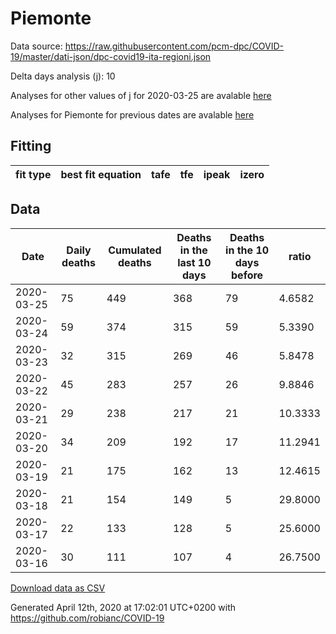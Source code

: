 # Piemonte

Data source: https://raw.githubusercontent.com/pcm-dpc/COVID-19/master/dati-json/dpc-covid19-ita-regioni.json

Delta days analysis (j): 10

Analyses for other values of j for 2020-03-25 are avalable [here](../2020-03-25/README.md)

Analyses for Piemonte for previous dates are avalable [here](../README.md)

## Fitting 
|fit type|best fit equation|tafe|tfe|ipeak|izero|
|-------|-----|--------|------|---|---|

## Data
|Date|Daily deaths|Cumulated deaths|Deaths in the last 10 days|Deaths in the 10 days before|ratio|
|----|----------|-----------|-------|--------------------|-----|
|2020-03-25|75|449|368|79|4.6582|
|2020-03-24|59|374|315|59|5.3390|
|2020-03-23|32|315|269|46|5.8478|
|2020-03-22|45|283|257|26|9.8846|
|2020-03-21|29|238|217|21|10.3333|
|2020-03-20|34|209|192|17|11.2941|
|2020-03-19|21|175|162|13|12.4615|
|2020-03-18|21|154|149|5|29.8000|
|2020-03-17|22|133|128|5|25.6000|
|2020-03-16|30|111|107|4|26.7500|

[Download data as CSV](COVID-19_piemonte_j10_2020-03-25.csv)

Generated April 12th, 2020 at 17:02:01 UTC+0200 with https://github.com/robianc/COVID-19
